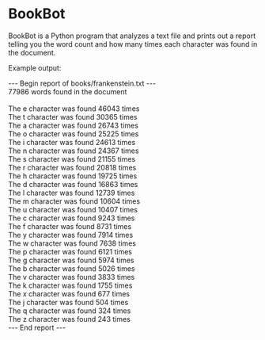 # BookBot

BookBot is a Python program that analyzes a text file and prints out a report telling you the word count and how many times each character was found in the document.

Example output:

--- Begin report of books/frankenstein.txt ---<br>
77986 words found in the document<br>
<br>
The e character was found 46043 times<br>
The t character was found 30365 times<br>
The a character was found 26743 times<br>
The o character was found 25225 times<br>
The i character was found 24613 times<br>
The n character was found 24367 times<br>
The s character was found 21155 times<br>
The r character was found 20818 times<br>
The h character was found 19725 times<br>
The d character was found 16863 times<br>
The l character was found 12739 times<br>
The m character was found 10604 times<br>
The u character was found 10407 times<br>
The c character was found 9243 times<br>
The f character was found 8731 times<br>
The y character was found 7914 times<br>
The w character was found 7638 times<br>
The p character was found 6121 times<br>
The g character was found 5974 times<br>
The b character was found 5026 times<br>
The v character was found 3833 times<br>
The k character was found 1755 times<br>
The x character was found 677 times<br>
The j character was found 504 times<br>
The q character was found 324 times<br>
The z character was found 243 times<br>
--- End report ---<br>

